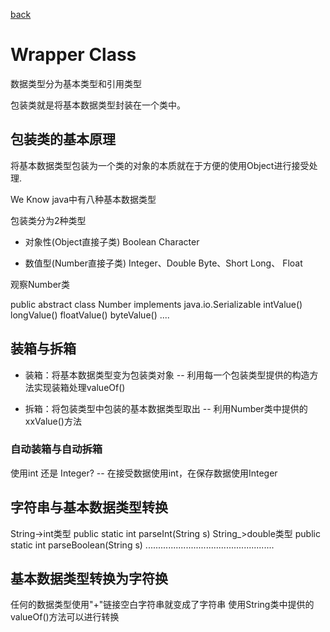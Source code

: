 [back](/)

# Wrapper Class

数据类型分为基本类型和引用类型

包装类就是将基本数据类型封装在一个类中。

## 包装类的基本原理

将基本数据类型包装为一个类的对象的本质就在于方便的使用Object进行接受处理.

We Know
java中有八种基本数据类型

包装类分为2种类型

* 对象性(Object直接子类) 
Boolean 
Character

* 数值型(Number直接子类) 
Integer、Double
Byte、Short
Long、 Float

观察Number类

public abstract class Number implements java.io.Serializable
intValue() longValue() floatValue() byteValue() ....

## 装箱与拆箱

* 装箱：将基本数据类型变为包装类对象
  -- 利用每一个包装类型提供的构造方法实现装箱处理valueOf()

* 拆箱：将包装类型中包装的基本数据类型取出
  -- 利用Number类中提供的xxValue()方法

### 自动装箱与自动拆箱

  使用int 还是 Integer?
  -- 在接受数据使用int，在保存数据使用Integer

## 字符串与基本数据类型转换

  String->int类型  public static int parseInt(String s)
  String_>double类型 public static int parseBoolean(String s)
  ...................................................

## 基本数据类型转换为字符换

  任何的数据类型使用"+"链接空白字符串就变成了字符串
  使用String类中提供的valueOf()方法可以进行转换
